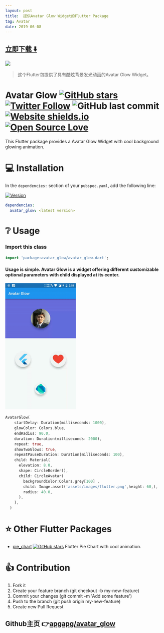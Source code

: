 ```yaml
---
layout: post
title:  提供Avatar Glow Widget的Flutter Package
tag: Avatar
date: 2019-06-08
---
```


 


## [立即下载 ️⬇️ ](https://codeload.github.com/apgapg/avatar_glow/zip/master) 
<p-5> 

 
![](https://flutterawesome.com/content/images/2019/03/avatar_glow.jpg)
 
>
> 这个Flutter包提供了具有酷炫背景发光动画的Avatar Glow Widget。
>

 
# Avatar Glow [![GitHub stars](https://img.shields.io/github/stars/apgapg/avatar_glow.svg?style=social)](https://github.com/apgapg/avatar_glow) [![Twitter Follow](https://img.shields.io/twitter/url/https/@ayushpgupta.svg?style=social)](https://twitter.com/ayushpgupta) ![GitHub last commit](https://img.shields.io/github/last-commit/apgapg/avatar_glow.svg) [![Website shields.io](https://img.shields.io/website-up-down-green-red/http/shields.io.svg)](https://play.google.com/store/apps/details?id=com.coddu.flutterprofile)[![Open Source Love](https://badges.frapsoft.com/os/v2/open-source.svg?v=103)](https://github.com/apgapg/avatar_glow)


This Flutter package provides a Avatar Glow Widget with cool background glowing animation.

# 💻 Installation
In the `dependencies:` section of your `pubspec.yaml`, add the following line:

[![Version](https://img.shields.io/pub/v/avatar_glow.svg)](https://pub.dartlang.org/packages/avatar_glow)

```yaml
dependencies:
  avatar_glow: <latest version>
```

# ❔ Usage

### Import this class

```dart
import 'package:avatar_glow/avatar_glow.dart';
```

#### Usage is simple. Avatar Glow is a widget offering different customizable optional parameters with child displayed at its center.

<img src="https://raw.githubusercontent.com/apgapg/avatar_glow/master/src/app.gif"  height = "400" alt="PieChart"/>

```dart
AvatarGlow(
    startDelay: Duration(milliseconds: 1000),
    glowColor: Colors.blue,
    endRadius: 90.0,
    duration: Duration(milliseconds: 2000),
    repeat: true,
    showTwoGlows: true,
    repeatPauseDuration: Duration(milliseconds: 100),
    child: Material(
      elevation: 8.0,
      shape: CircleBorder(),
      child: CircleAvatar(
        backgroundColor:Colors.grey[100] ,
        child: Image.asset('assets/images/flutter.png',height: 60,),
        radius: 40.0,
      ),
    ),
  )
```
# ⭐ Other Flutter Packages
- [pie_chart](https://pub.dartlang.org/packages/pie_chart)  [![GitHub stars](https://img.shields.io/github/stars/apgapg/pie_chart.svg?style=social)](https://github.com/apgapg/pie_chart)  Flutter Pie Chart with cool animation.

# 👍 Contribution
1. Fork it
2. Create your feature branch (git checkout -b my-new-feature)
3. Commit your changes (git commit -m 'Add some feature')
4. Push to the branch (git push origin my-new-feature)
5. Create new Pull Request

## Github主页 👉[apgapg/avatar_glow](http://github.com/apgapg/avatar_glow)